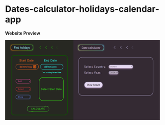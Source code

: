 # Dates-calculator-holidays-calendar-app
**Website Preview**

![GitHub Logo](https://github.com/TetianaKhomiak/dates-calc-holidays-calendar-app/blob/main/website-preview.jpg?raw=true)
